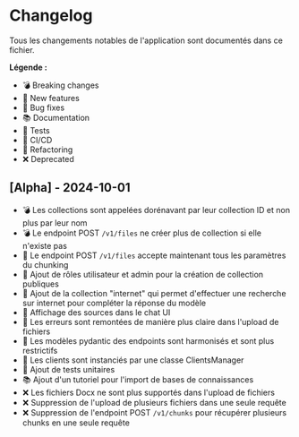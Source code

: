 # Changelog

Tous les changements notables de l'application sont documentés dans ce fichier.

**Légende :**
- 💣 Breaking changes
- 🎉 New features
- 🐛 Bug fixes
- 📚 Documentation
- 🧪 Tests
- 🤖 CI/CD
- 🔄 Refactoring
- ❌ Deprecated

## [Alpha] - 2024-10-01

- 💣 Les collections sont appelées dorénavant par leur collection ID et non plus par leur nom
- 💣 Le endpoint POST `/v1/files` ne créer plus de collection si elle n'existe pas
- 🎉 Le endpoint POST `/v1/files` accepte maintenant tous les paramètres du chunking
- 🎉 Ajout de rôles utilisateur et admin pour la création de collection publiques
- 🎉 Ajout de la collection "internet" qui permet d'effectuer une recherche sur internet pour compléter la réponse du modèle
- 🎉 Affichage des sources dans le chat UI
- 🐛 Les erreurs sont remontées de manière plus claire dans l'upload de fichiers
- 🔄 Les modèles pydantic des endpoints sont harmonisés et sont plus restrictifs
- 🔄 Les clients sont instanciés par une classe ClientsManager
- 🧪 Ajout de tests unitaires
- 📚 Ajout d'un tutoriel pour l'import de bases de connaissances  
- ❌ Les fichiers Docx ne sont plus supportés dans l'upload de fichiers
- ❌ Suppression de l'upload de plusieurs fichiers dans une seule requête
- ❌ Suppression de l'endpoint POST `/v1/chunks` pour récupérer plusieurs chunks en une seule requête
